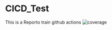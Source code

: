 # CICD_Test
This is a Reporto train github actions
![coverage](https://github.com/twaismax/CICD_Test/coverage.svg) 


